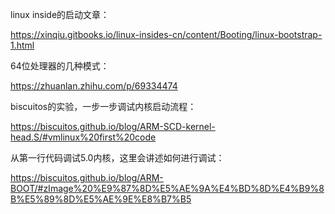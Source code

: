 

linux inside的启动文章：

https://xinqiu.gitbooks.io/linux-insides-cn/content/Booting/linux-bootstrap-1.html



64位处理器的几种模式：

https://zhuanlan.zhihu.com/p/69334474



biscuitos的实验，一步一步调试内核启动流程：

https://biscuitos.github.io/blog/ARM-SCD-kernel-head.S/#vmlinux%20first%20code



从第一行代码调试5.0内核，这里会讲述如何进行调试：

https://biscuitos.github.io/blog/ARM-BOOT/#zImage%20%E9%87%8D%E5%AE%9A%E4%BD%8D%E4%B9%8B%E5%89%8D%E5%AE%9E%E8%B7%B5

